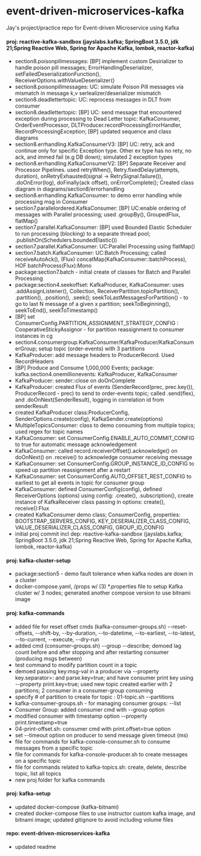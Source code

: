 # event-driven-microservices-kafka
Jay's project/practice repo for Event-driven Microservice using Kafka


#### proj: reactive-kafka-sandbox (jayslabs.kafka; SpringBoot 3.5.0, jdk 21;Spring Reactive Web, Spring for Apache Kafka, lombok, reactor-kafka)
- section8.poisonpillmessages: [BP] implement custom Desirializer to handle poison pill messages; ErrorHandlingDeserializer<T>, setFailedDeserializationFunction(), ReceiverOptions.withValueDeserializer()
- section8.poisonpillmessages: UC: simulate Poison Pill messages via mismatch in message k,v serlealizer/deserializer mismatch
- section8.deadlettertopic: UC: reprocess messages in DLT from consumer
- section8.deadlettertopic: [BP] UC: send message that encountered exception during processing to Dead Letter topic: KafkaConsumer, OrderEventProcessor, DLTProducer.recordProcessingErrorHandler, RecordProcessingException; [BP] updated sequence and class diagrams
- section8.errhandling.KafkaConsumerV3: [BP] UC: retry, ack and continue only for specific Exception type. Other ex type has no rety, no ack, and immed fail (e.g DB down); simulated 2 exception types
- section8.errhandling.KafkaConsumerV2: [BP] Separate Receiver and Processor Pipelines. used retryWhen(), Retry.fixedDelay(attempts, duration), 
onRetryExhausted(signal -> RetrySignal.failure()), .doOnError(log), doFinally(ack offset), onErrorComplete();
Created class diagram in diagrams/section8/errorhandling
- section8.errhandling.KafkaConsumer: to demo error handling while processing msg in Consumer
- section7.parallelordered.KafkaConsumer: [BP] UC:enable ordering of messages with Parallel processing; used .groupBy(), GroupedFlux, flatMap() 
- section7.parallel.KafkaConsumer: [BP] used Bounded Elastic Scheduler to run processing (blocking) to a separate thread pool; .publishOn(Schedulers.boundedElastic())
- section7.parallel.KafkaConsumer: UC:Parallel Processing using flatMap()
- section7.batch.KafkaConsumer: UC:Batch Processing; called receiveAutoAck(), (Flux) concatMap(KafkaConsumer::batchProcess), HOF batchProcess(Flux<ConsumerRecord>):Mono<Void>
- package:section7.batch - initial create of classes for Batch and Parallel Processing
- package:section4.seekoffset: KafkaProducer, KafkaConsumer: uses .addAssignListener(), Collection<ReceiverPartition>, ReceiverPartition.topicPartition(), .partition(), .position(), .seek();
seekToLastMessagesForPartition()  - to go to last N message of a given x partition; seekToBeginning(), seekToEnd(), seekToTimestamp() 
- [BP] set ConsumerConfig.PARTITION_ASSIGNMENT_STRATEGY_CONFIG : CooperativeStickyAssignor - for partition reassignment to consumer instances in cg
- section4.consumergroup.KafkaConsumer/KafkaProducer/KafkaConsumerGroup; setup topic (order-events) with 3 partitions
- KafkaProducer: add message headers to ProducerRecord. Used RecordHeaders
- [BP] Produce and Consume 1,000,000 Events; package: kafka.section4.onemillionevents: KafkaProducer, KafkaConsumer
- KafkaProducer: sender::close on doOnComplete
- KafkaProducer: created Flux of events (SenderRecord(prec, prec.key()), ProducerRecord - prec) to send to order-events topic;
called .send(flex), and .doOnNext(SenderResult), logging in correlation id from senderResult
- created KafkaProducer class:ProducerConfig, SenderOptions.create(config), KafkaSender.create(options)
- MultipleTopicsConsumer: class to demo consuming from multiple topics; used regex for topic names
- KafkaConsumer: set ConsumerConfig.ENABLE_AUTO_COMMIT_CONFIG to true for automatic message acknowledgement
- KafkaConsumer: called record.receiverOffset().acknowledge() on doOnNext() on .receive() to acknowledge consumer receiving message
- KafkaConsumer: set ConsumerConfig.GROUP_INSTANCE_ID_CONFIG to speed up partition reassignment after a restart
- KafkaConsumer: set ConsumerConfig.AUTO_OFFSET_REST_CONFIG to earliest to get all events in topic for consumer group
- KafkaConsumer: defined ConsumerConfig(config), defined ReceiverOptions (options) using config: .create(), .subscription(<topics>), create instance of KafkaReceiver class passing in options: create(), receive():Flux<ReceiverRecord>
- created KafkaConsumer demo class; ConsumerConfig,  properties: BOOTSTRAP_SERVERS_CONFIG, KEY_DESERIALIZER_CLASS_CONFIG, VALUE_DESERIALIZER_CLASS_CONFIG, GROUP_ID_CONFIG
- initial proj commit incl dep: reactive-kafka-sandbox (jayslabs.kafka; SpringBoot 3.5.0, jdk 21;Spring Reactive Web, Spring for Apache Kafka, lombok, reactor-kafka)

#### proj: kafka-cluster-setup
- package:section5 - demo fault tolerance when kafka nodes are down in a cluster 
- docker-compose.yaml, /props w/ (3) *.properties file to setup Kafka cluster w/ 3 nodes; generated another compose version to use bitnami image

#### proj: kafka-commands
- added file for reset offset cmds (kafka-consumer-groups.sh) --reset-offsets, --shift-by, --by-duration, 
--to-datetime, --to-earliest, --to-latest, --to-current, --execute, --dry-run
- added cmd (consumer-groups.sh) --group --describe; demoed lag count before and after stopping and after restarting consumer (producing msgs between)
- test command to modify partition count in a topic
- demoed passing key:msg-val in a producer via --property key.separator=: and parse.key=true;
and have consumer print key using --property print.key=true; used new topic created earlier with 
2 partitions; 2 consumer in a consumer-group consuming
- specify # of partition to create for topic : 01-topic.sh --partitions
- kafka-consumer-groups.sh - for managing consumer groups: --list
- Consumer Group: added consumer cmd with --group option
- modified consumer with timestamp option --property print.timestamp=true
- 04-print-offset.sh: consumer cmd with print.offset=true option
- set --timeout option on producer to send message given timeout (ms)
- file for commands for kafka-console-consumer.sh to consume messages from a specific topic
- file for commands for kafka-console-producer.sh to create messages on a specific topic
- file for commands related to kafka-topics.sh: create, delete, describe topic, list all topics
- new proj folder for kafka commands

#### proj: kafka-setup
- updated docker-compose (kafka-bitnami)
- created docker-compose files to use instructor custom kafka image, and bitnami image; updated gitignore to avoid including volume files

#### repo: event-driven-microservices-kafka
- updated readme